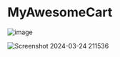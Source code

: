 # MyAwesomeCart


![image](https://github.com/ishaaan3005/MyAwesomeCart-Django/assets/157878759/30ae90ee-476f-4a3d-9fbf-d4d119429a54)

![Screenshot 2024-03-24 211536](https://github.com/ishaaan3005/MyAwesomeCart-Django/assets/157878759/73768291-3881-4d97-9d30-abd94c5a2190)
